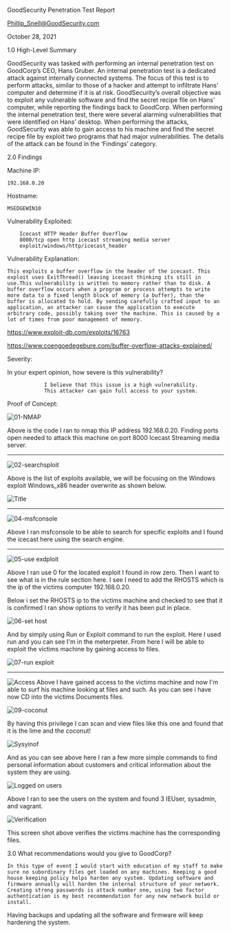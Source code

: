 
GoodSecurity Penetration Test Report 

Phillip_Snell@GoodSecurity.com

October 28, 2021

1.0	High-Level Summary

GoodSecurity was tasked with performing an internal penetration test on GoodCorp’s CEO, Hans Gruber. An internal penetration test is a dedicated attack against internally connected systems. The focus of this test is to perform attacks, similar to those of a hacker and attempt to infiltrate Hans’ computer and determine if it is at risk. GoodSecurity’s overall objective was to exploit any vulnerable software and find the secret recipe file on Hans’ computer, while reporting the findings back to GoodCorp.
When performing the internal penetration test, there were several alarming vulnerabilities that were
identified on Hans’ desktop. When performing the attacks, GoodSecurity was able to gain access to his machine and find the secret recipe file by exploit two programs that had major vulnerabilities. The details of the attack can be found in the ‘Findings’ category.

2.0	Findings

Machine IP:
                    
    192.168.0.20

Hostname: 

    MSEDGEWIN10

Vulnerability Exploited: 

        Icecast HTTP Header Buffer Overflow
        8000/tcp open http icecast streaming media server
        exploit/windows/http/icecast_header



Vulnerability Explanation:
    
`This exploits a buffer overflow in the header of the icecast. This exploit uses ExitThread() leaving icecast thinking its still in use.This vulnerability is written to memory rather than to disk. A buffer overflow occurs when a program or process attempts to write more data to a fixed length block of memory (a buffer), than the buffer is allocated to hold. By sending carefully crafted input to an application, an attacker can cause the application to execute arbitrary code, possibly taking over the machine. This is caused by a lot of times from poor management of memory.`

https://www.exploit-db.com/exploits/16763

https://www.coengoedegebure.com/buffer-overflow-attacks-explained/ 

Severity:

In your expert opinion, how severe is this vulnerability?

                I believe that this issue is a high vulnerability. 
                This attacker can gain full access to your system.


Proof of Concept:


![01-NMAP](IMAGE/01-nmap.png)

Above is the code I ran to nmap this IP address 192.168.0.20. Finding ports open needed to attack this machine on port 8000 Icecast Streaming media server.

***********

![02-searchsploit](IMAGE/02-searchsploit.png)

Above is the list of exploits available, we will be focusing on the Windows exploit Windows_x86 header overwrite as shown below.

![Title](IMAGE/03-title.png)

******

![04-msfconsole](IMAGE/04-msfconsole.png)

Above I ran msfconsole to be able to search for specific exploits and I found the icecast here using the search engine. 

*******

![05-use exdploit](IMAGE/05-use.png)

Above I ran use 0 for the located exploit I found in row zero. Then I want to see what is in the rule section here. I see I need to add the RHOSTS which is the ip of the victims computer 192.168.0.20.

Below i set the RHOSTS ip to the victims machine and checked to see that it is confirmed I ran show options to verify it has been put in place.

![06-set host](IMAGE/06-setrhost.png)

And by simply using Run or Exploit command to run the exploit. Here I used run and you can see I'm in the meterpreter. From here I will be able to exploit the victims machine by gaining access to files. 


![07-run exploit](IMAGE/07-runexploit.png)

******

![Access](IMAGE/08-access.png)
Above I have gained access to the victims machine and now I'm able to surf his machine looking at files and such. As you can see i have now CD into the victims Documents files.

![09-coconut](IMAGE/09-coconut.png)

By having this privilege I can scan and view files like this one and found that it is the lime and the coconut!

![Sysyinof](IMAGE/10-sysinfo.png)

And as you can see above here I ran a few more simple commands to find personal information about customers and critical information about the system they are using. 

![Logged on users](IMAGE/11-loggon.png)

Above I ran to see the users on the system and found 3 IEUser, sysadmin, and vagrant.

![Verification](IMAGE/12-verification.png)

This screen shot above verifies the victims machine has the corresponding files. 

3.0	What recommendations would you give to GoodCorp?

`In this type of event I would start with education of my staff to make sure no subordinary files get loaded on any machines. Keeping a good house keeping policy helps harden any system. Updating software and firmware annually will harden the internal structure of your network. Creating strong passwords is attack number one, using two factor authentication is my best recommendation for any new network build or install.` 


Having backups and updating all the software and firmware will keep hardening the system. 








